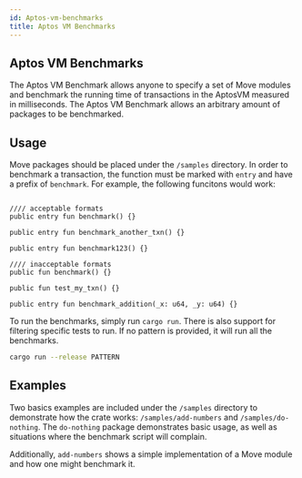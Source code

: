```yaml
---
id: Aptos-vm-benchmarks
title: Aptos VM Benchmarks
---
```


## Aptos VM Benchmarks

The Aptos VM Benchmark allows anyone to specify a set of Move modules and benchmark 
the running time of transactions in the AptosVM measured in milliseconds. The Aptos
VM Benchmark allows an arbitrary amount of packages to be benchmarked.

## Usage

Move packages should be placed under the `/samples` directory. In order to benchmark
a transaction, the function must be marked with `entry` and have a prefix of `benchmark`.
For example, the following funcitons would work:

```Move

//// acceptable formats
public entry fun benchmark() {}

public entry fun benchmark_another_txn() {}

public entry fun benchmark123() {}

//// inacceptable formats
public fun benchmark() {}

public fun test_my_txn() {}

public entry fun benchmark_addition(_x: u64, _y: u64) {}

```

To run the benchmarks, simply run `cargo run`. There is also support for filtering specific 
tests to run. If no pattern is provided, it will run all the benchmarks.

```Bash
cargo run --release PATTERN
```

## Examples

Two basics examples are included under the `/samples` directory to demonstrate how the 
crate works: `/samples/add-numbers` and `/samples/do-nothing`. The `do-nothing` package 
demonstrates basic usage, as well as situations where the benchmark script will complain.

Additionally, `add-numbers` shows a simple implementation of a Move module and how one
might benchmark it.
